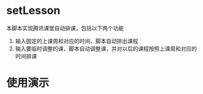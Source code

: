 # setLesson
本脚本实现腾讯课堂自动排课，包括以下两个功能
1. 输入固定的上课周和对应的时间，脚本自动排出课程
2. 输入要临时调整的课，脚本自动调整课，并对以后的课程按照上课周和对应的时间排课

# 使用演示

